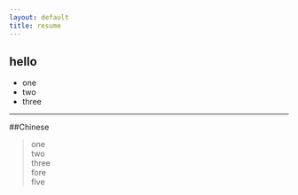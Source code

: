 ```yaml
---
layout: default
title: resume
---
```


## hello
* one
* two
* three

---
##Chinese

>one<br>
>two<br>
>three<br>
>fore<br>
>five<br>


